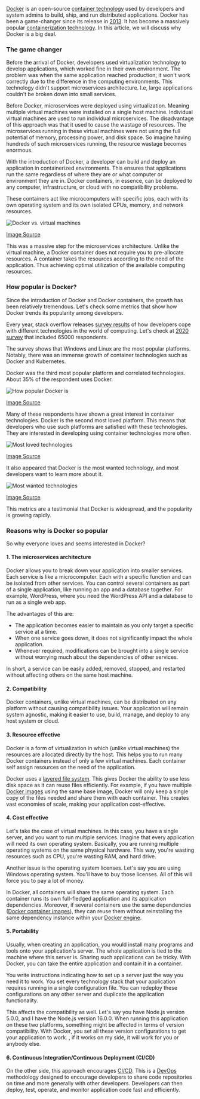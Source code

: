 [Docker](https://www.docker.com/) is an open-source [container technology](https://www.docker.com/resources/what-container) used by developers and system admins to build, ship, and run distributed applications. Docker has been a game-changer since its release in [2013](https://en.wikipedia.org/wiki/Docker_(software)#History).  It has become a massively popular [containerization technology](/engineering-education/history-of-container-technology/). In this article, we will discuss why Docker is a big deal.

### The game changer

Before the arrival of Docker, developers used virtualization technology to develop applications, which worked fine in their own environment. The problem was when the same application reached production; it won't work correctly due to the difference in the computing environments. This technology didn't support microservices architecture. I.e, large applications couldn't be broken down into small services.

Before Docker, microservices were deployed using virtualization. Meaning multiple virtual machines were installed on a single host machine. Individual virtual machines are used to run individual microservices. The disadvantage of this approach was that it used to cause the wastage of resources. The microservices running in these virtual machines were not using the full potential of memory, processing power, and disk space. So imagine having hundreds of such microservices running, the resource wastage becomes enormous.

With the introduction of Docker, a developer can build and deploy an application in containerized environments. This ensures that applications run the same regardless of where they are or what computer or environment they are in. Docker containers, in essence, can be deployed to any computer, infrastructure, or cloud with no compatibility problems.

These containers act like microcomputers with specific jobs, each with its own operating system and its own isolated CPUs, memory, and network resources.

![Docker vs. virtual machines](/engineering-education/why-is-docker-so-popular/docker-vs-virtual-machines.png)

[Image Source](https://codingthesmartway.com/docker-beginners-guide-part-1-images-containers/)

This was a massive step for the microservices architecture. Unlike the virtual machine, a Docker container does not require you to pre-allocate resources. A container takes the resources according to the need of the application. Thus achieving optimal utilization of the available computing resources.

### How popular is Docker?

Since the introduction of Docker and Docker containers, the growth has been relatively tremendous. Let's check some metrics that show how Docker trends its popularity among developers.

Every year, stack overflow releases [survey results](https://insights.stackoverflow.com/survey/) of how developers cope with different technologies in the world of computing. Let's check at [2020 survey](https://insights.stackoverflow.com/survey/2020) that included 65000 respondents.

The survey shows that Windows and Linux are the most popular platforms. Notably, there was an immense growth of container technologies such as Docker and Kubernetes.

Docker was the third most popular platform and correlated technologies. About 35% of the respondent uses Docker.

![How popular Docker is](/engineering-education/why-is-docker-so-popular/how-popular-docker-is.jpg)

[Image Source](https://insights.stackoverflow.com/survey/2020#technology-platforms-all-respondents5)

Many of these respondents have shown a great interest in container technologies. Docker is the second most loved platform. This means that developers who use such platforms are satisfied with these technologies. They are interested in developing using container technologies more often.

![Most loved technologies](/engineering-education/why-is-docker-so-popular/most-loved-technologies.jpg)

[Image Source](https://insights.stackoverflow.com/survey/2020#technology-most-loved-dreaded-and-wanted-platforms-loved5)

It also appeared that Docker is the most wanted technology, and most developers want to learn more about it.

![Most wanted technologies](/engineering-education/why-is-docker-so-popular/most-wanted-technologies.jpg)

[Image Source](https://insights.stackoverflow.com/survey/2020#technology-most-loved-dreaded-and-wanted-platforms-wanted5)

This metrics are a testimonial that Docker is widespread, and the popularity is growing rapidly.

### Reasons why is Docker so popular

So why everyone loves and seems interested in Docker?

#### 1. The microservices architecture

Docker allows you to break down your application into smaller services. Each service is like a microcomputer. Each with a specific function and can be isolated from other services. You can control several containers as part of a single application, like running an app and a database together. For example, WordPress, where you need the WordPress API and a database to run as a single web app.

The advantages of this are:
- The application becomes easier to maintain as you only target a specific service at a time.
- When one service goes down, it does not significantly impact the whole application.
- Whenever required, modifications can be brought into a single service without worrying much about the dependencies of other services.

In short, a service can be easily added, removed, stopped, and restarted without affecting others on the same host machine.

#### 2. Compatibility

Docker containers, unlike virtual machines, can be distributed on any platform without causing compatibility issues. Your application will remain system agnostic, making it easier to use, build, manage, and deploy to any host system or cloud.

#### 3. Resource effective

Docker is a form of virtualization in which (unlike virtual machines) the resources are allocated directly by the host. This helps you to run many Docker containers instead of only a few virtual machines. Each container self assign resources on the need of the application.

Docker uses a [layered file system](https://ilearnedhowto.wordpress.com/tag/layered-filesystem/). This gives Docker the ability to use less disk space as it can reuse files efficiently. For example, if you have multiple [Docker images](/engineering-education/docker-concepts/) using the same base image, Docker will only keep a single copy of the files needed and share them with each container. This creates vast economies of scale, making your application cost-effective.

#### 4. Cost effective

Let's take the case of virtual machines. In this case, you have a single server, and you want to run multiple services. Imagine that every application will need its own operating system. Basically, you are running multiple operating systems on the same physical hardware. This way, you're wasting resources such as CPU, you're wasting RAM, and hard drive.

Another issue is the operating system licenses. Let's say you are using Windows operating system. You'll have to buy those licenses. All of this will force you to pay a lot of money.

In Docker, all containers will share the same operating system. Each container runs its own full-fledged application and its application dependencies. Moreover, if several containers use the same dependencies ([Docker container images](https://searchitoperations.techtarget.com/definition/Docker-image)), they can reuse them without reinstalling the same dependency instance within your [Docker engine](https://docs.docker.com/engine/).

#### 5. Portability

Usually, when creating an application, you would install many programs and tools onto your application's server. The whole application is tied to the machine where this server is. Sharing such applications can be tricky. With Docker, you can take the entire application and contain it in a container.

You write instructions indicating how to set up a server just the way you need it to work. You set every technology stack that your application requires running in a single configuration file. You can redeploy these configurations on any other server and duplicate the application functionality.

This affects the compatibility as well. Let's say you have Node.js version 5.0.0, and I have the Node.js version 16.0.0. When running this application on these two platforms, something might be affected in terms of version compatibility. With Docker, you set all these version configurations to get your application to work. , if it works on my side, it will work for you or anybody else.

#### 6. Continuous Integration/Continuous Deployment (CI/CD)

On the other side, this approach encourages [CI/CD](https://www.digitalocean.com/community/tutorials/an-introduction-to-continuous-integration-delivery-and-deployment). This is a [DevOps](/engineering-education/what-it-takes-to-be-a-devops-engineer/) methodology designed to encourage developers to share code repositories on time and more generally with other developers. Developers can then deploy, test, operate, and monitor application code fast and efficiently.
